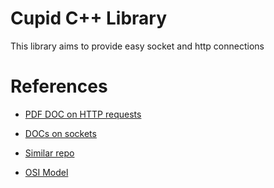 # Cupid C++ Library

This library aims to provide easy socket and http connections

# References
- [PDF DOC on HTTP requests](https://github.com/Dungyichao/http_server/blob/master/doc/HTTP%20Server_%20Everything%20you%20need%20to%20know%20to%20Build%20a%20simple%20HTTP%20server%20from%20scratch_pdf2.pdf)

- [DOCs on sockets](https://pubs.opengroup.org/onlinepubs/009696699/functions/xsh_chap02_10.html)

- [Similar repo](https://github.com/Dungyichao/http_server)

- [OSI Model](https://en.wikipedia.org/wiki/OSI_model)